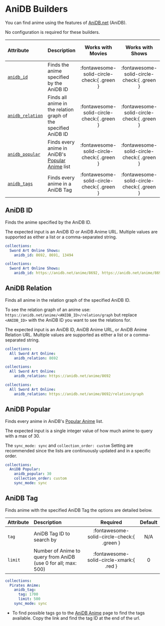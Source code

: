 # AniDB Builders

You can find anime using the features of [AniDB.net](https://anidb.net/) (AniDB).

No configuration is required for these builders.

| Attribute                           | Description                                                                                    |             Works with Movies              |              Works with Shows              |    Works with Playlists and Custom Sort    |
|:------------------------------------|:-----------------------------------------------------------------------------------------------|:------------------------------------------:|:------------------------------------------:|:------------------------------------------:|
| [`anidb_id`](#anidb-id)             | Finds the anime specified by the AniDB ID                                                      | :fontawesome-solid-circle-check:{ .green } | :fontawesome-solid-circle-check:{ .green } |  :fontawesome-solid-circle-xmark:{ .red }  |
| [`anidb_relation`](#anidb-relation) | Finds all anime in the relation graph of the specified AniDB ID                                | :fontawesome-solid-circle-check:{ .green } | :fontawesome-solid-circle-check:{ .green } |  :fontawesome-solid-circle-xmark:{ .red }  |
| [`anidb_popular`](#anidb-popular)   | Finds every anime in AniDB's [Popular Anime](https://anidb.net/latest/anime/popular/?h=1) list | :fontawesome-solid-circle-check:{ .green } | :fontawesome-solid-circle-check:{ .green } | :fontawesome-solid-circle-check:{ .green } |
| [`anidb_tags`](#anidb-tag)          | Finds every anime in a AniDB Tag                                                               | :fontawesome-solid-circle-check:{ .green } | :fontawesome-solid-circle-check:{ .green } |  :fontawesome-solid-circle-xmark:{ .red }  |

## AniDB ID

Finds the anime specified by the AniDB ID.

The expected input is an AniDB ID or AniDB Anime URL. Multiple values are supported as either a list or a comma-separated string.

```yaml
collections:
  Sword Art Online Shows:
    anidb_id: 8692, 8691, 13494
```
```yaml
collections:
  Sword Art Online Shows:
    anidb_id: https://anidb.net/anime/8692, https://anidb.net/anime/8691, https://anidb.net/anime/13494
```

## AniDB Relation

Finds all anime in the relation graph of the specified AniDB ID.

To see the relation graph of an anime use: `https://anidb.net/anime/<ANIDB_ID>/relation/graph` but replace `<ANIDB_ID>` with the AniDB ID you want to see the relations for.

The expected input is an AniDB ID, AniDB Anime URL, or AniDB Anime Relation URL. Multiple values are supported as either a list or a comma-separated string.

```yaml
collections:
  All Sword Art Online:
    anidb_relation: 8692
```
```yaml
collections:
  All Sword Art Online:
    anidb_relation: https://anidb.net/anime/8692
```
```yaml
collections:
  All Sword Art Online:
    anidb_relation: https://anidb.net/anime/8692/relation/graph
```

## AniDB Popular

Finds every anime in AniDB's [Popular Anime](https://anidb.net/latest/anime/popular/?h=1) list.

The expected input is a single integer value of how much anime to query with a max of 30.

The `sync_mode: sync` and `collection_order: custom` Setting are recommended since the lists are continuously updated and in a specific order. 

```yaml
collections:
  AniDB Popular:
    anidb_popular: 30
    collection_order: custom
    sync_mode: sync
```

## AniDB Tag

Finds anime with the specified AniDB Tag the options are detailed below. 

| Attribute | Description                                                   |                  Required                  | Default |
|:----------|:--------------------------------------------------------------|:------------------------------------------:|:-------:|
| `tag`     | AniDB Tag ID to search by                                     | :fontawesome-solid-circle-check:{ .green } |   N/A   |
| `limit`   | Number of Anime to query from AniDB (use 0 for all; max: 500) |  :fontawesome-solid-circle-xmark:{ .red }  |    0    |

```yaml
collections:
  Pirates Anime:
    anidb_tag:
      tag: 1700
      limit: 500
    sync_mode: sync
```

* To find possible tags go to the [AniDB Anime](https://anidb.net/tag) page to find the tags available. Copy the link and find the tag ID at the end of the url.
